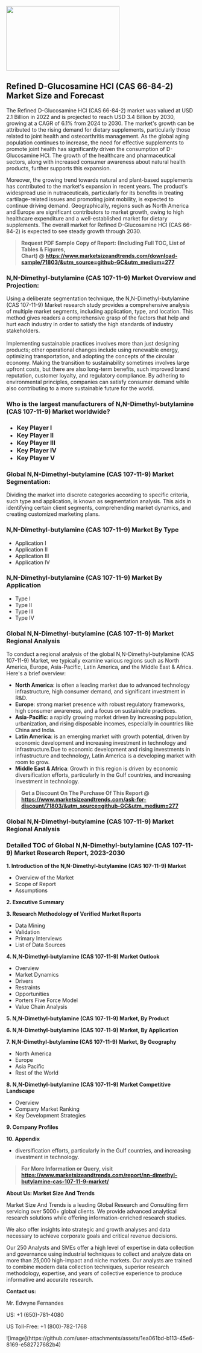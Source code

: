 <p><img class="alignnone size-medium wp-image-20088" src="https://ffe5etoiles.com/wp-content/uploads/2024/12/MST1-300x171.png" alt="" width="300" height="171" /></p><h2>Refined D-Glucosamine HCl (CAS 66-84-2) Market Size and Forecast</h2><p>The Refined D-Glucosamine HCl (CAS 66-84-2) market was valued at USD 2.1 Billion in 2022 and is projected to reach USD 3.4 Billion by 2030, growing at a CAGR of 6.1% from 2024 to 2030. The market's growth can be attributed to the rising demand for dietary supplements, particularly those related to joint health and osteoarthritis management. As the global aging population continues to increase, the need for effective supplements to promote joint health has significantly driven the consumption of D-Glucosamine HCl. The growth of the healthcare and pharmaceutical sectors, along with increased consumer awareness about natural health products, further supports this expansion.</p><p>Moreover, the growing trend towards natural and plant-based supplements has contributed to the market's expansion in recent years. The product's widespread use in nutraceuticals, particularly for its benefits in treating cartilage-related issues and promoting joint mobility, is expected to continue driving demand. Geographically, regions such as North America and Europe are significant contributors to market growth, owing to high healthcare expenditure and a well-established market for dietary supplements. The overall market for Refined D-Glucosamine HCl (CAS 66-84-2) is expected to see steady growth through 2030.</p></p><blockquote id="" class=""><strong>Request PDF Sample Copy of Report: (Including Full TOC, List of Tables &amp; Figures, Chart)&nbsp;@&nbsp;<strong><a href="https://www.marketsizeandtrends.com/download-sample/71803/&utm_source=github-GC&utm_medium=277" target="_blank">https://www.marketsizeandtrends.com/download-sample/71803/&utm_source=github-GC&utm_medium=277</a></strong></strong></blockquote><h3 id="" class="">N,N-Dimethyl-butylamine (CAS 107-11-9) Market&nbsp;Overview and Projection:</h3><p id="" class="">Using a deliberate segmentation technique, the N,N-Dimethyl-butylamine (CAS 107-11-9) Market research study provides a comprehensive analysis of multiple market segments, including application, type, and location. This method gives readers a comprehensive grasp of the factors that help and hurt each industry in order to satisfy the high standards of industry stakeholders. <br /> <br />Implementing sustainable practices involves more than just designing products; other operational changes include using renewable energy, optimizing transportation, and adopting the concepts of the circular economy. Making the transition to sustainability sometimes involves large upfront costs, but there are also long-term benefits, such improved brand reputation, customer loyalty, and regulatory compliance. By adhering to environmental principles, companies can satisfy consumer demand while also contributing to a more sustainable future for the world.</p><h3 id="" class="">Who is the largest manufacturers of&nbsp;N,N-Dimethyl-butylamine (CAS 107-11-9) Market worldwide?</h3><h3 class=""><p><ul><li>Key Player I </li><li> Key Player II </li><li> Key Player III </li><li> Key Player IV </li><li> Key Player V</li></ul></p></h3><h3 id="" class="">Global&nbsp;N,N-Dimethyl-butylamine (CAS 107-11-9) Market Segmentation:</h3><p id="" class="">Dividing the market into discrete categories according to specific criteria, such type and application, is known as segmentation analysis. This aids in identifying certain client segments, comprehending market dynamics, and creating customized marketing plans.</p><h3 id="" class="">N,N-Dimethyl-butylamine (CAS 107-11-9) Market&nbsp;By Type</h3><p><p><ul><li>Application I </li><li> Application II </li><li> Application III </li><li> Application IV</p></li></ul></p></p><h3 id="" class="">N,N-Dimethyl-butylamine (CAS 107-11-9) Market&nbsp;By Application</h3><p class=""><p><ul><li>Type I </li><li> Type II </li><li> Type III </li><li> Type IV</li></ul></p></p><h3 id="" class="">Global N,N-Dimethyl-butylamine (CAS 107-11-9) Market Regional Analysis</h3><p id="" class="">To conduct a regional analysis of the global N,N-Dimethyl-butylamine (CAS 107-11-9) Market, we typically examine various regions such as North America, Europe, Asia-Pacific, Latin America, and the Middle East &amp; Africa. Here's a brief overview:</p><ul><li><strong>North America</strong>: is often a leading market due to advanced technology infrastructure, high consumer demand, and significant investment in R&amp;D.</li><li><strong>Europe</strong>: strong market presence with robust regulatory frameworks, high consumer awareness, and a focus on sustainable practices.</li><li><strong>Asia-Pacific</strong>: a rapidly growing market driven by increasing population, urbanization, and rising disposable incomes, especially in countries like China and India.</li><li><strong>Latin America</strong>: is an emerging market with growth potential, driven by economic development and increasing investment in technology and infrastructure.Due to economic development and rising investments in infrastructure and technology, Latin America is a developing market with room to grow.</li><li><strong>Middle East &amp; Africa</strong>: Growth in this region is driven by economic diversification efforts, particularly in the Gulf countries, and increasing investment in technology.</li></ul><blockquote id="" class=""><strong>Get a Discount On The Purchase Of This Report @ <strong><a href="https://www.marketsizeandtrends.com/ask-for-discount/71803/&utm_source=github-GC&utm_medium=277" target="_blank">https://www.marketsizeandtrends.com/ask-for-discount/71803/&utm_source=github-GC&utm_medium=277</a></strong></strong></blockquote><h3 id="" class="">Global N,N-Dimethyl-butylamine (CAS 107-11-9) Market Regional Analysis</h3><h3 id="" class="">Detailed TOC of Global N,N-Dimethyl-butylamine (CAS 107-11-9) Market Research Report, 2023-2030</h3><p id="" class=""><strong>1. Introduction of the N,N-Dimethyl-butylamine (CAS 107-11-9) Market</strong></p><ul><li>Overview of the Market</li><li>Scope of Report</li><li>Assumptions</li></ul><p id="" class=""><strong>2. Executive Summary</strong></p><p id="" class=""><strong>3. Research Methodology of Verified Market Reports</strong></p><ul><li>Data Mining</li><li>Validation</li><li>Primary Interviews</li><li>List of Data Sources</li></ul><p id="" class=""><strong>4. N,N-Dimethyl-butylamine (CAS 107-11-9) Market Outlook</strong></p><ul><li>Overview</li><li>Market Dynamics</li><li>Drivers</li><li>Restraints</li><li>Opportunities</li><li>Porters Five Force Model</li><li>Value Chain Analysis</li></ul><p id="" class=""><strong>5. N,N-Dimethyl-butylamine (CAS 107-11-9) Market, By Product</strong></p><p id="" class=""><strong>6. N,N-Dimethyl-butylamine (CAS 107-11-9) Market, By Application</strong></p><p id="" class=""><strong>7. N,N-Dimethyl-butylamine (CAS 107-11-9) Market, By Geography</strong></p><ul><li>North America</li><li>Europe</li><li>Asia Pacific</li><li>Rest of the World</li></ul><p id="" class=""><strong>8. N,N-Dimethyl-butylamine (CAS 107-11-9) Market Competitive Landscape</strong></p><ul><li>Overview</li><li>Company Market Ranking</li><li>Key Development Strategies</li></ul><p id="" class=""><strong>9. Company Profiles</strong></p><p id="" class=""><strong>10. Appendix</strong></p><ul><li>diversification efforts, particularly in the Gulf countries, and increasing investment in technology.</li></ul><blockquote id="" class=""><strong>For More Information or Query, visit <strong><strong><a href="https://www.marketsizeandtrends.com/report/nn-dimethyl-butylamine-cas-107-11-9-market/" target="_blank">https://www.marketsizeandtrends.com/report/nn-dimethyl-butylamine-cas-107-11-9-market/</a></strong></strong></strong></blockquote><p id="" class=""><strong>About Us: Market Size And Trends</strong></p><p id="" class="">Market Size And Trends is a leading Global Research and Consulting firm servicing over 5000+ global clients. We provide advanced analytical research solutions while offering information-enriched research studies.</p><p id="" class="">We also offer insights into strategic and growth analyses and data necessary to achieve corporate goals and critical revenue decisions.</p><p id="" class="">Our 250 Analysts and SMEs offer a high level of expertise in data collection and governance using industrial techniques to collect and analyze data on more than 25,000 high-impact and niche markets. Our analysts are trained to combine modern data collection techniques, superior research methodology, expertise, and years of collective experience to produce informative and accurate research.</p><p id="" class=""><strong>Contact us:</strong></p><p id="" class="">Mr. Edwyne Fernandes</p><p id="" class="">US: +1 (650)-781-4080</p><p id="" class="">US Toll-Free: +1 (800)-782-1768</p>
![image](https://github.com/user-attachments/assets/1ea061bd-b113-45e6-8169-e582727682b4)
